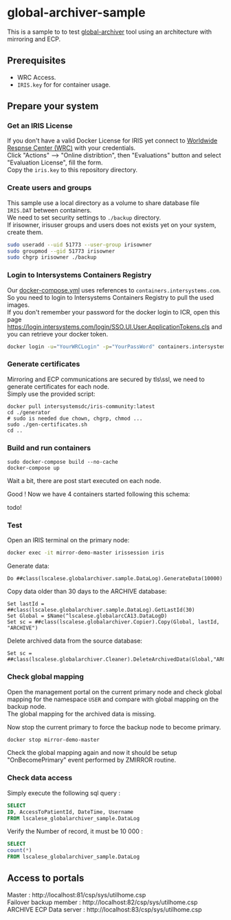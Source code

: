 # global-archiver-sample

This is a sample to to test [global-archiver](https://github.com/lscalese/global-archiver) tool using an architecture with mirroring and ECP.  


## Prerequisites

 * WRC Access.  
 * `IRIS.key` for for container usage.  

## Prepare your system

### Get an IRIS License

If you don't have a valid Docker License for IRIS yet connect to [Worldwide Respnse Center (WRC)](https://wrc.interystems.com) with your credentials.  
Click "Actions" --> "Online distribtion", then "Evaluations" button and select "Evaluation License", fill the form.  
Copy the `iris.key` to this repository directory.  


### Create users and groups

This sample use a local directory as a volume to share database file `IRIS.DAT` between containers.  
We need to set security settings to `./backup` directory.  
If irisowner, irisuser groups and users does not exists yet on your system, create them.  

```bash
sudo useradd --uid 51773 --user-group irisowner
sudo groupmod --gid 51773 irisowner
sudo chgrp irisowner ./backup
```

### Login to Intersystems Containers Registry

Our [docker-compose.yml](./docker-compose.yml) uses references to `containers.intersystems.com`.  
So you need to login to Intersystems Containers Registry to pull the used images.  
If you don't remember your password for the docker login to ICR, open this page https://login.intersystems.com/login/SSO.UI.User.ApplicationTokens.cls and you can retrieve your docker token.  


```bash
docker login -u="YourWRCLogin" -p="YourPassWord" containers.intersystems.com
```

### Generate certificates

Mirroring and ECP communications are secured by tls\ssl, we need to generate certificates for each node.  
Simply use the provided script:   

```
docker pull intersystemsdc/iris-community:latest
cd ./generator
# sudo is needed due chown, chgrp, chmod ...
sudo ./gen-certificates.sh
cd ..
```

### Build and run containers

```
sudo docker-compose build --no-cache
docker-compose up
```

Wait a bit, there are post start executed on each node.

Good !
Now we have 4 containers started following this schema:  

todo!

### Test

Open an IRIS terminal on the primary node:

```bash
docker exec -it mirror-demo-master irissession iris
```

Generate data: 

```objectscript
Do ##class(lscalese.globalarchiver.sample.DataLog).GenerateData(10000)
```

Copy data older than 30 days to the ARCHIVE database:

```objectscript
Set lastId = ##class(lscalese.globalarchiver.sample.DataLog).GetLastId(30)
Set Global = $Name(^lscalese.globalarcCA13.DataLogD)
Set sc = ##class(lscalese.globalarchiver.Copier).Copy(Global, lastId, "ARCHIVE")
```

Delete archived data from the source database:

```objectscript
Set sc = ##class(lscalese.globalarchiver.Cleaner).DeleteArchivedData(Global,"ARCHIVE")
```

### Check global mapping

Open the management portal on the current primary node and check global mapping for the namespace `USER` and
compare with global mapping on the backup node.  
The global mapping for the archived data is missing.  

Now stop the current primary to force the backup node to become primary.

```bash
docker stop mirror-demo-master
```

Check the global mapping again and now it should be setup "OnBecomePrimary" event performed by ZMIRROR routine.  

### Check data access

Simply execute the following sql query : 

```sql
SELECT 
ID, AccessToPatientId, DateTime, Username
FROM lscalese_globalarchiver_sample.DataLog
```

Verify the Number of record, it must be 10 000 :

```sql
SELECT 
count(*)
FROM lscalese_globalarchiver_sample.DataLog
```

## Access to portals

Master : http://localhost:81/csp/sys/utilhome.csp  
Failover backup member : http://localhost:82/csp/sys/utilhome.csp  
ARCHIVE ECP Data server : http://localhost:83/csp/sys/utilhome.csp  


